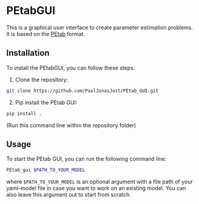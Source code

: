 # PEtabGUI

This is a graphical user interface to create parameter estimation problems. It is 
based on the [PEtab](https://petab.readthedocs.io/en/latest/#) format.

## Installation

To install the PEtabGUI, you can follow these steps:

1. Clone the repository:
```bash
git clone https://github.com/PaulJonasJost/PEtab_GUI.git
```

2. Pip install the PEtab GUI:
```bash
pip install .
```
(Run this command line within the repository folder)


## Usage

To start the PEtab GUI, you can run the following command line:
```bash
PEtab_gui $PATH_TO_YOUR_MODEL
```
where `$PATH_TO_YOUR_MODEL` is an optional argument with a file path of your 
yaml-model file in case you want to work on an existing model. You can also leave this 
argument out to start from scratch.
